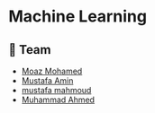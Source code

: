 # Machine Learning
## 👥 Team
- [Moaz Mohamed](https://github.com/moazmohamed20)
- [Mustafa Amin](https://github.com/MustafaAmin6060)
- [mustafa mahmoud](https://github.com/mooostafa8900)
- [Muhammad Ahmed](https://github.com/muhammad1596)
